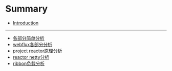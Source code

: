 # Summary

* [Introduction](README.md)

-----
* [各部分简单分析](book/overview.md)
* [webflux各部分分析]()
* [project reactor原理分析]()
* [reactor netty分析]()
* [ribbon负载分析]()

